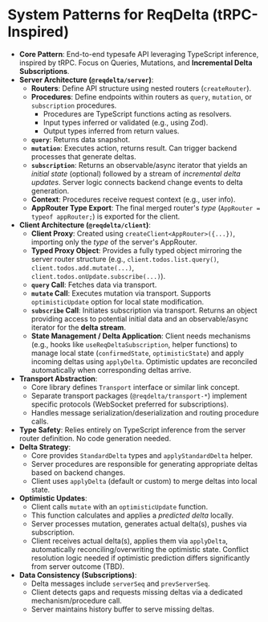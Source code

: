# System Patterns for ReqDelta (tRPC-Inspired)

*   **Core Pattern**: End-to-end typesafe API leveraging TypeScript inference, inspired by tRPC. Focus on Queries, Mutations, and **Incremental Delta Subscriptions**.
*   **Server Architecture (`@reqdelta/server`)**:
    *   **Routers**: Define API structure using nested routers (`createRouter`).
    *   **Procedures**: Define endpoints within routers as `query`, `mutation`, or `subscription` procedures.
        *   Procedures are TypeScript functions acting as resolvers.
        *   Input types inferred or validated (e.g., using Zod).
        *   Output types inferred from return values.
    *   **`query`**: Returns data snapshot.
    *   **`mutation`**: Executes action, returns result. Can trigger backend processes that generate deltas.
    *   **`subscription`**: Returns an observable/async iterator that yields an *initial state* (optional) followed by a stream of *incremental delta updates*. Server logic connects backend change events to delta generation.
    *   **Context**: Procedures receive request context (e.g., user info).
    *   **AppRouter Type Export**: The final merged router's *type* (`AppRouter = typeof appRouter;`) is exported for the client.
*   **Client Architecture (`@reqdelta/client`)**:
    *   **Client Proxy**: Created using `createClient<AppRouter>({...})`, importing only the *type* of the server's AppRouter.
    *   **Typed Proxy Object**: Provides a fully typed object mirroring the server router structure (e.g., `client.todos.list.query()`, `client.todos.add.mutate(...)`, `client.todos.onUpdate.subscribe(...)`).
    *   **`query` Call**: Fetches data via transport.
    *   **`mutate` Call**: Executes mutation via transport. Supports `optimisticUpdate` option for local state modification.
    *   **`subscribe` Call**: Initiates subscription via transport. Returns an object providing access to potential initial data and an observable/async iterator for the **delta stream**.
    *   **State Management / Delta Application**: Client needs mechanisms (e.g., hooks like `useReqDeltaSubscription`, helper functions) to manage local state (`confirmedState`, `optimisticState`) and apply incoming deltas using `applyDelta`. Optimistic updates are reconciled automatically when corresponding deltas arrive.
*   **Transport Abstraction**:
    *   Core library defines `Transport` interface or similar link concept.
    *   Separate transport packages (`@reqdelta/transport-*`) implement specific protocols (WebSocket preferred for subscriptions).
    *   Handles message serialization/deserialization and routing procedure calls.
*   **Type Safety**: Relies entirely on TypeScript inference from the server router definition. No code generation needed.
*   **Delta Strategy**:
    *   Core provides `StandardDelta` types and `applyStandardDelta` helper.
    *   Server procedures are responsible for generating appropriate deltas based on backend changes.
    *   Client uses `applyDelta` (default or custom) to merge deltas into local state.
*   **Optimistic Updates**:
    *   Client calls `mutate` with an `optimisticUpdate` function.
    *   This function calculates and applies a *predicted delta* locally.
    *   Server processes mutation, generates actual delta(s), pushes via subscription.
    *   Client receives actual delta(s), applies them via `applyDelta`, automatically reconciling/overwriting the optimistic state. Conflict resolution logic needed if optimistic prediction differs significantly from server outcome (TBD).
*   **Data Consistency (Subscriptions)**:
    *   Delta messages include `serverSeq` and `prevServerSeq`.
    *   Client detects gaps and requests missing deltas via a dedicated mechanism/procedure call.
    *   Server maintains history buffer to serve missing deltas.
